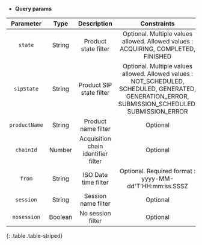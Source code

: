 * **Query params**

| Parameter | Type | Description | Constraints |  
| :-------: | :--: | :---------: | :---------: |  
| `state` | String | Product state filter | Optional. Multiple values allowed. Allowed values : ACQUIRING, COMPLETED, FINISHED |  
| `sipState` | String | Product SIP state filter | Optional. Multiple values allowed. Allowed values : NOT_SCHEDULED, SCHEDULED, GENERATED, GENERATION_ERROR, SUBMISSION_SCHEDULED, SUBMISSION_ERROR |  
| `productName` | String | Product name filter | Optional |  
| `chainId` | Number | Acquisition chain identifier filter | Optional |  
| `from` | String | ISO Date time filter | Optional. Required format : yyyy-MM-dd'T'HH:mm:ss.SSSZ |  
| `session` | String | Session name filter | Optional |  
| `nosession` | Boolean | No session filter | Optional |  
{: .table .table-striped}
